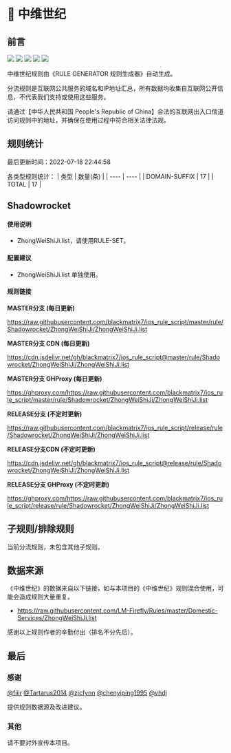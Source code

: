 # 🧸 中维世纪

## 前言

![](https://shields.io/badge/-移除重复规则-ff69b4) ![](https://shields.io/badge/-DOMAIN与DOMAIN--SUFFIX合并-green) ![](https://shields.io/badge/-DOMAIN--SUFFIX间合并-critical) ![](https://shields.io/badge/-DOMAIN--SUFFIX与DOMAIN--KEYWORD合并-blue) ![](https://shields.io/badge/-IP--CIDR(6)合并-blueviolet) 

中维世纪规则由《RULE GENERATOR 规则生成器》自动生成。

分流规则是互联网公共服务的域名和IP地址汇总，所有数据均收集自互联网公开信息，不代表我们支持或使用这些服务。

请通过【中华人民共和国 People's Republic of China】合法的互联网出入口信道访问规则中的地址，并确保在使用过程中符合相关法律法规。

## 规则统计

最后更新时间：2022-07-18 22:44:58

各类型规则统计：
| 类型 | 数量(条)  | 
| ---- | ----  |
| DOMAIN-SUFFIX | 17  | 
| TOTAL | 17  | 


## Shadowrocket 

#### 使用说明
- ZhongWeiShiJi.list，请使用RULE-SET。

#### 配置建议
- ZhongWeiShiJi.list 单独使用。

#### 规则链接
**MASTER分支 (每日更新)**

https://raw.githubusercontent.com/blackmatrix7/ios_rule_script/master/rule/Shadowrocket/ZhongWeiShiJi/ZhongWeiShiJi.list

**MASTER分支 CDN (每日更新)**

https://cdn.jsdelivr.net/gh/blackmatrix7/ios_rule_script@master/rule/Shadowrocket/ZhongWeiShiJi/ZhongWeiShiJi.list

**MASTER分支 GHProxy (每日更新)**

https://ghproxy.com/https://raw.githubusercontent.com/blackmatrix7/ios_rule_script/master/rule/Shadowrocket/ZhongWeiShiJi/ZhongWeiShiJi.list

**RELEASE分支 (不定时更新)**

https://raw.githubusercontent.com/blackmatrix7/ios_rule_script/release/rule/Shadowrocket/ZhongWeiShiJi/ZhongWeiShiJi.list

**RELEASE分支CDN (不定时更新)**

https://cdn.jsdelivr.net/gh/blackmatrix7/ios_rule_script@release/rule/Shadowrocket/ZhongWeiShiJi/ZhongWeiShiJi.list

**RELEASE分支 GHProxy (不定时更新)**

https://ghproxy.com/https://raw.githubusercontent.com/blackmatrix7/ios_rule_script/release/rule/Shadowrocket/ZhongWeiShiJi/ZhongWeiShiJi.list

## 子规则/排除规则


当前分流规则，未包含其他子规则。

## 数据来源

《中维世纪》的数据来自以下链接，如与本项目的《中维世纪》规则混合使用，可能会造成规则大量重复。

- https://raw.githubusercontent.com/LM-Firefly/Rules/master/Domestic-Services/ZhongWeiShiJi.list


感谢以上规则作者的辛勤付出（排名不分先后）。

## 最后

### 感谢

[@fiiir](https://github.com/fiiir) [@Tartarus2014](https://github.com/Tartarus2014) [@zjcfynn](https://github.com/zjcfynn) [@chenyiping1995](https://github.com/chenyiping1995) [@vhdj](https://github.com/vhdj)

提供规则数据源及改进建议。

### 其他

请不要对外宣传本项目。